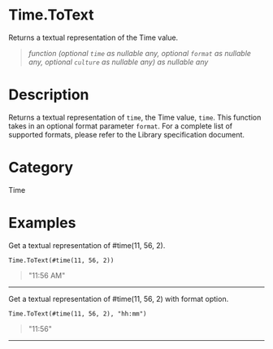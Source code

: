 ﻿# Time.ToText
Returns a textual representation of the Time value.
> _function (optional <code>time</code> as nullable any, optional <code>format</code> as nullable any, optional <code>culture</code> as nullable any) as nullable any_
# Description 
Returns a textual representation of <code>time</code>, the Time value, <code>time</code>. 
    This function takes in an optional format parameter <code>format</code>. For a complete list of supported formats, please refer to the Library specification document.

# Category 
Time
# Examples 
Get a textual representation of #time(11, 56, 2).
```
Time.ToText(#time(11, 56, 2))
```
> "11:56 AM"
***
Get a textual representation of #time(11, 56, 2) with format option.
```
Time.ToText(#time(11, 56, 2), "hh:mm")
```
> "11:56"
***
